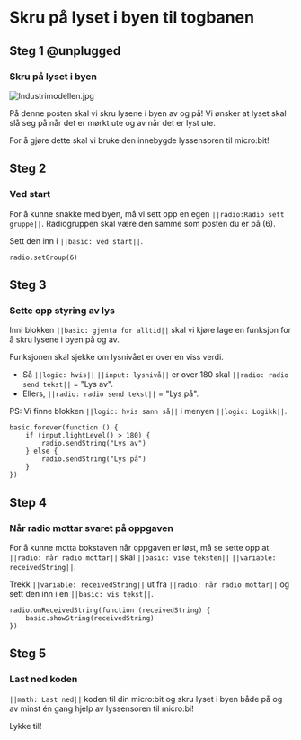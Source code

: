 # Skru på lyset i byen til togbanen


## Steg 1 @unplugged

### Skru på lyset i byen

![Industrimodellen.jpg](https://i.postimg.cc/NMxGLSy8/Industrimodellen.jpg)

På denne posten skal vi skru lysene i byen av og på! Vi ønsker at lyset skal slå seg på når det er mørkt ute og av når det er lyst ute.

For å gjøre dette skal vi bruke den innebygde lyssensoren til micro:bit!

## Steg 2

### Ved start

For å kunne snakke med byen, må vi sett opp en egen ``||radio:Radio sett gruppe||``. Radiogruppen skal være den samme som posten du er på (6). 

Sett den inn i ``||basic: ved start||``.

```blocks
radio.setGroup(6)
```

## Steg 3

### Sette opp styring av lys

Inni blokken ``||basic: gjenta for alltid||`` skal vi kjøre lage en funksjon for å skru lysene i byen på og av. 

Funksjonen skal sjekke om lysnivået er over en viss verdi. 

- Så ``||logic: hvis||`` ``||input: lysnivå||`` er over 180 skal ``||radio: radio send tekst||`` = "Lys av". 
- Ellers, ``||radio: radio send tekst||`` = "Lys på". 

PS: Vi finne blokken ``||logic: hvis sann så||`` i menyen ``||logic: Logikk||``.

```blocks
basic.forever(function () {
    if (input.lightLevel() > 180) {
    	radio.sendString("Lys av")
    } else {
    	radio.sendString("Lys på")
    }
})
```

## Step 4

### Når radio mottar svaret på oppgaven

For å kunne motta bokstaven når oppgaven er løst, må se sette opp at ``||radio: når radio mottar||`` skal ``||basic: vise teksten||`` ``||variable: receivedString||``.

Trekk ``||variable: receivedString||`` ut fra ``||radio: når radio mottar||`` og sett den inn i en ``||basic: vis tekst||``.

```blocks
radio.onReceivedString(function (receivedString) {
    basic.showString(receivedString)
})
```

## Steg 5

### Last ned koden

``||math: Last ned||`` koden til din micro:bit og skru lyset i byen både på og av minst én gang hjelp av lyssensoren til micro:bi! 

Lykke til!